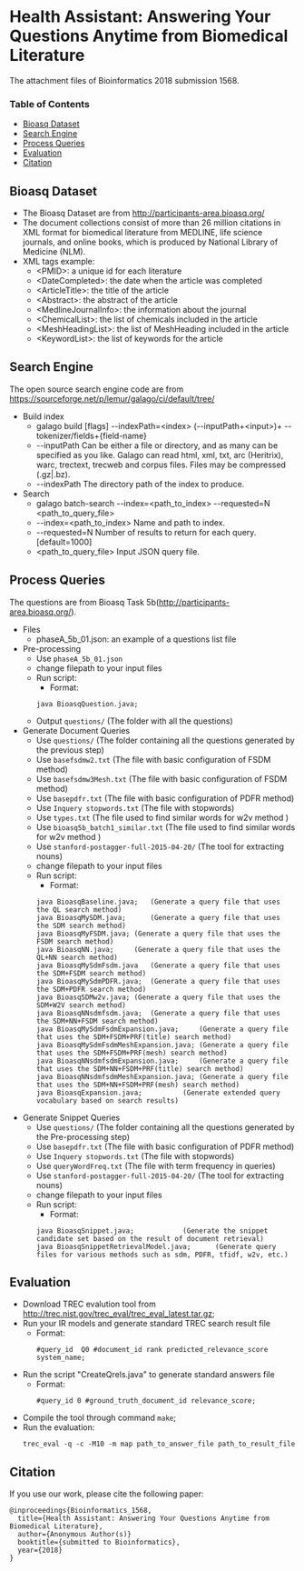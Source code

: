 # Health Assistant: Answering Your Questions Anytime from Biomedical Literature
The attachment files of Bioinformatics 2018 submission 1568.

### Table of Contents
- <a href='#bioasq_dataset'>Bioasq Dataset</a>
- <a href='#search_engine'>Search Engine</a>
- <a href='#process_questions'>Process Queries</a>
- <a href='#evaluation'>Evaluation</a>
- <a href='#citation'>Citation</a>


## Bioasq Dataset
- The Bioasq Dataset are from http://participants-area.bioasq.org/
- The document collections consist of more than 26 million citations in XML format for biomedical literature from MEDLINE, life science journals, and online books, which is produced by National Library of Medicine (NLM).
- XML tags example:
	- \<PMID\>: a unique id for each literature
	- \<DateCompleted\>: the date when the article was completed
	- \<ArticleTitle\>: the title of the article 
	- \<Abstract\>: the abstract of the article 
	- \<MedlineJournalInfo\>: the information about the journal
	- \<ChemicalList\>: the list of chemicals included in the article
	- \<MeshHeadingList\>: the list of MeshHeading included in the article
	- \<KeywordList\>: the list of keywords for the article

## Search Engine
The open source search engine code are from https://sourceforge.net/p/lemur/galago/ci/default/tree/
- Build index 
	- galago build [flags] --indexPath=\<index\> (--inputPath+\<input\>)+ --tokenizer/fields+{field-name}   
	- --inputPath   Can be either a file or directory, and as many can be specified as you like.  Galago can read html, xml, txt, arc (Heritrix), warc, trectext, trecweb and corpus files.  Files may be compressed (.gz|.bz).
	- --indexPath   The directory path of the index to produce.	
- Search 
	- galago batch-search --index=\<path_to_index\> --requested=N \<path_to_query_file\>
	- --index=\<path_to_index\> 	Name and path to index.
	- --requested=N					Number of results to return for each query.  \[default=1000\]
	- \<path_to_query_file\>    	Input JSON query file.
	
## Process Queries
The questions are from Bioasq Task 5b(http://participants-area.bioasq.org/).
- Files 
	- phaseA_5b_01.json: an example of a questions list file 
- Pre-processing
	- Use ```phaseA_5b_01.json```
	- change filepath to your input files
	- Run script:
		- Format:   
	  	```
	 	java BioasqQuestion.java;
	- Output ```questions/``` (The folder with all the questions)
- Generate Document Queries
	- Use ```questions/```            (The folder containing all the questions generated by the previous step)	
	- Use ```basefsdmw2.txt```        (The file with basic configuration of FSDM method)
	- Use ```basefsdmw3Mesh.txt```    (The file with basic configuration of FSDM method)
	- Use ```basepdfr.txt```		  (The file with basic configuration of PDFR method)
	- Use ```Inquery stopwords.txt```     (The file with stopwords)
	- Use ```types.txt```             (The file used to find similar words for w2v method )
	- Use ```bioasq5b_batch1_similar.txt```     (The file used to find similar words for w2v method )
	- Use ```stanford-postagger-full-2015-04-20/```            (The tool for extracting nouns)
	- change filepath to your input files
	- Run script:
		- Format:   
	  	```
	 	java BioasqBaseline.java;	(Generate a query file that uses the QL search method)
		java BioasqMySDM.java;		(Generate a query file that uses the SDM search method)
		java BioasqMyFSDM.java;	(Generate a query file that uses the FSDM search method)
		java BioasqNN.java;		(Generate a query file that uses the QL+NN search method)
		java BioasqMySdmFsdm.java	(Generate a query file that uses the SDM+FSDM search method)
		java BioasqMySdmPDFR.java;	(Generate a query file that uses the SDM+PDFR search method)
		java BioasqSDMw2v.java;	(Generate a query file that uses the SDM+W2V search method)
		java BioasqNNsdmfsdm.java;	(Generate a query file that uses the SDM+NN+FSDM search method)
		java BioasqMySdmFsdmExpansion.java;		(Generate a query file that uses the SDM+FSDM+PRF(title) search method)
		java BioasqMySdmFsdmMeshExpansion.java;	(Generate a query file that uses the SDM+FSDM+PRF(mesh) search method)
		java BioasqNNsdmfsdmExpansion.java;		(Generate a query file that uses the SDM+NN+FSDM+PRF(title) search method)
		java BioasqNNsdmfsdmMeshExpansion.java;	(Generate a query file that uses the SDM+NN+FSDM+PRF(mesh) search method)
		java BioasqExpansion.java;			(Generate extended query vocabulary based on search results)
- Generate Snippet Queries
	- Use ```questions/```            (The folder containing all the questions generated by the Pre-processing step)	
	- Use ```basepdfr.txt```		  (The file with basic configuration of PDFR method)
	- Use ```Inquery stopwords.txt``` (The file with stopwords)
	- Use ```queryWordFreq.txt```     (The file with term frequency in queries)
	- Use ```stanford-postagger-full-2015-04-20/```            (The tool for extracting nouns)
	- change filepath to your input files
	- Run script:
		- Format:   
	  	```
	 	java BioasqSnippet.java;  			(Generate the snippet candidate set based on the result of document retrieval)
		java BioasqSnippetRetrievalModel.java;  	(Generate query files for various methods such as sdm, PDFR, tfidf, w2v, etc.)
## Evaluation
- Download TREC evalution tool from http://trec.nist.gov/trec_eval/trec_eval_latest.tar.gz;
- Run your IR models and generate standard TREC search result file
	- Format:   
	  ```
	  #query_id  Q0 #document_id rank predicted_relevance_score system_name;
	    ```
- Run the script "CreateQrels.java" to generate standard answers file
	- Format: 
	  ```
	  #query_id 0 #ground_truth_document_id relevance_score;
	  ```
- Compile the tool through command ```make```;
- Run the evaluation:
  ```
  trec_eval -q -c -M10 -m map path_to_answer_file path_to_result_file
## Citation
If you use our work, please cite the following paper:

	@inproceedings{Bioinformatics_1568,
	  title={Health Assistant: Answering Your Questions Anytime from Biomedical Literature},
	  author={Anonymous Author(s)}
	  booktitle={submitted to Bioinformatics},
	  year={2018}
	}

